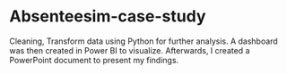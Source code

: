 # Absenteesim-case-study
Cleaning, Transform data using Python for further analysis. A dashboard was then created in Power BI to visualize. Afterwards, I created a PowerPoint document to present my findings.
